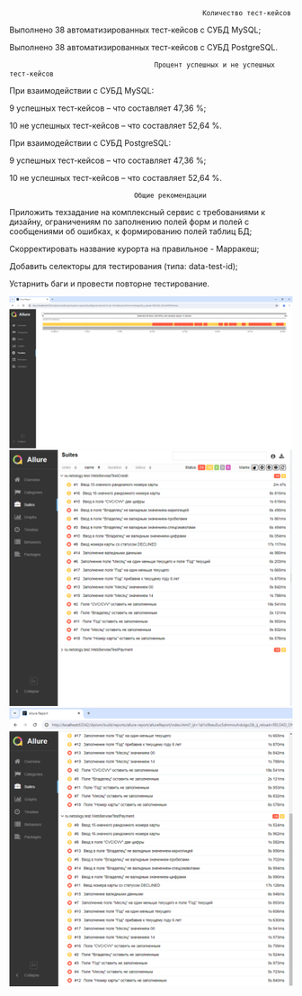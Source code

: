                                                     Количество тест-кейсов

Выполнено 38 автоматизированных тест-кейсов с СУБД MySQL;

Выполнено 38 автоматизированных тест-кейсов с СУБД PostgreSQL.


                                        Процент успешных и не успешных тест-кейсов

При взаимодействии с СУБД MySQL:

9 успешных тест-кейсов – что составляет 47,36 %;

10 не успешных тест-кейсов – что составляет 52,64 %.


При взаимодействии с СУБД PostgreSQL:

9 успешных тест-кейсов – что составляет 47,36 %;

10 не успешных тест-кейсов – что составляет 52,64 %.


                                   Общие рекомендации

Приложить техзадание на комплексный сервис с требованиями к дизайну, ограничениям по заполнению полей форм и полей с сообщениями об ошибках, к формированию полей таблиц БД;

Скорректировать название курорта на правильное - Марракеш;

Добавить селекторы для тестирования (типа: data-test-id);

Устарнить баги и провести повторне тестирование.

![img.png](img.png)
![img_1.png](img_1.png)
![img_2.png](img_2.png)
